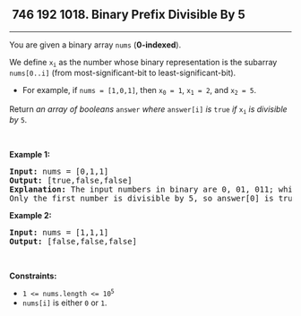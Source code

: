 <h2> 746 192
1018. Binary Prefix Divisible By 5</h2><hr><div><p>You are given a binary array <code>nums</code> (<strong>0-indexed</strong>).</p>

<p>We define <code>x<sub>i</sub></code> as the number whose binary representation is the subarray <code>nums[0..i]</code> (from most-significant-bit to least-significant-bit).</p>

<ul>
	<li>For example, if <code>nums = [1,0,1]</code>, then <code>x<sub>0</sub> = 1</code>, <code>x<sub>1</sub> = 2</code>, and <code>x<sub>2</sub> = 5</code>.</li>
</ul>

<p>Return <em>an array of booleans </em><code>answer</code><em> where </em><code>answer[i]</code><em> is </em><code>true</code><em> if </em><code>x<sub>i</sub></code><em> is divisible by </em><code>5</code>.</p>

<p>&nbsp;</p>
<p><strong class="example">Example 1:</strong></p>

<pre><strong>Input:</strong> nums = [0,1,1]
<strong>Output:</strong> [true,false,false]
<strong>Explanation:</strong> The input numbers in binary are 0, 01, 011; which are 0, 1, and 3 in base-10.
Only the first number is divisible by 5, so answer[0] is true.
</pre>

<p><strong class="example">Example 2:</strong></p>

<pre><strong>Input:</strong> nums = [1,1,1]
<strong>Output:</strong> [false,false,false]
</pre>

<p>&nbsp;</p>
<p><strong>Constraints:</strong></p>

<ul>
	<li><code>1 &lt;= nums.length &lt;= 10<sup>5</sup></code></li>
	<li><code>nums[i]</code> is either <code>0</code> or <code>1</code>.</li>
</ul>
</div>
